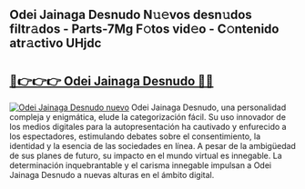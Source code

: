 ## Odei Jainaga Desnudo N𝚞𝚎vos desn𝚞dos filtr𝚊dos - Parts-7Mg F𝚘tos vid𝚎o - C𝚘ntenido atr𝚊ctivo UHjdc

# <h2><a href="http://mb5qnf.tromn.icu/?c=Odei+Jainaga+Desnudo">🔗👉👉👉 Odei Jainaga Desnudo 🔗🔗</a></h2>

[![Odei Jainaga Desnudo nuevo](https://i.imgur.com/pEAQMta.gif)](http://mb5qnf.tromn.icu/?c=Odei+Jainaga+Desnudo)
Odei Jainaga Desnudo, una personalidad compleja y enigmática, elude la categorización fácil. Su uso innovador de los medios digitales para la autopresentación ha cautivado y enfurecido a los espectadores, estimulando debates sobre el consentimiento, la identidad y la esencia de las sociedades en línea. A pesar de la ambigüedad de sus planes de futuro, su impacto en el mundo virtual es innegable. La determinación inquebrantable y el carisma innegable impulsan a Odei Jainaga Desnudo a nuevas alturas en el ámbito digital.
